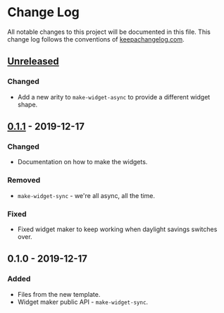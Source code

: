 # Change Log
All notable changes to this project will be documented in this file. This change log follows the conventions of [keepachangelog.com](http://keepachangelog.com/).

## [Unreleased]
### Changed
- Add a new arity to `make-widget-async` to provide a different widget shape.

## [0.1.1] - 2019-12-17
### Changed
- Documentation on how to make the widgets.

### Removed
- `make-widget-sync` - we're all async, all the time.

### Fixed
- Fixed widget maker to keep working when daylight savings switches over.

## 0.1.0 - 2019-12-17
### Added
- Files from the new template.
- Widget maker public API - `make-widget-sync`.

[Unreleased]: https://github.com/your-name/remote-load/compare/0.1.1...HEAD
[0.1.1]: https://github.com/your-name/remote-load/compare/0.1.0...0.1.1
